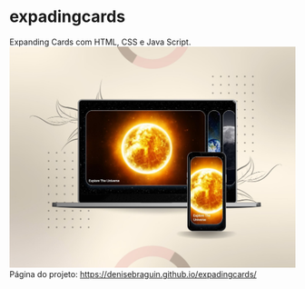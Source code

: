 # expadingcards
Expanding Cards com HTML, CSS e Java Script.
![alt text](https://github.com/Denisebraguin/expadingcards/blob/main/expadingcards.jpg)
Página do projeto: https://denisebraguin.github.io/expadingcards/
